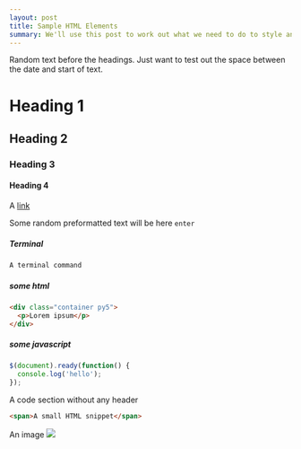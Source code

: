 ```yaml
---
layout: post
title: Sample HTML Elements
summary: We'll use this post to work out what we need to do to style an individual posts... let's get going!
---
```

Random text before the headings. Just want to test out the space between the date and start of text. 
# Heading 1
## Heading 2
### Heading 3
#### Heading 4

A <a href="#" target="_blank">link</a>

Some random preformatted text will be here `enter`

##### Terminal
``` bash
A terminal command
```

##### some html
``` html
<div class="container py5">
  <p>Lorem ipsum</p>
</div>
```

##### some javascript
``` js
$(document).ready(function() {
  console.log('hello');
});
```

A code section without any header

``` html
<span>A small HTML snippet</span>
```


An image
<img src="https://jekyllrb.com/img/logo-2x.png" class="img-fluid"/>